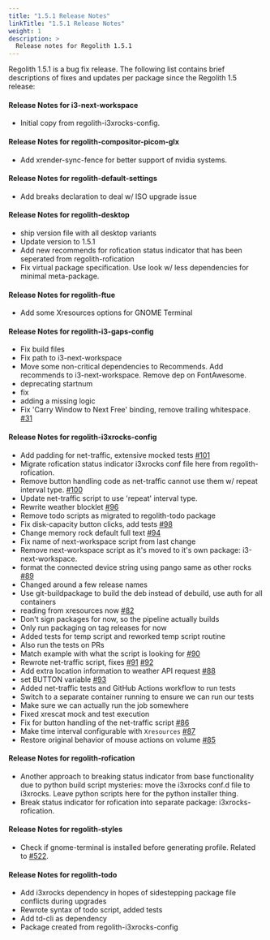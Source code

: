```yaml
---
title: "1.5.1 Release Notes"
linkTitle: "1.5.1 Release Notes"
weight: 1
description: >
  Release notes for Regolith 1.5.1
---
```


Regolith 1.5.1 is a bug fix release. The following list contains brief descriptions of fixes and updates per package since the Regolith 1.5 release:

#### Release Notes for i3-next-workspace

- Initial copy from regolith-i3xrocks-config.

#### Release Notes for regolith-compositor-picom-glx

- Add xrender-sync-fence for better support of nvidia systems.

#### Release Notes for regolith-default-settings

- Add breaks declaration to deal w/ ISO upgrade issue

#### Release Notes for regolith-desktop

- ship version file with all desktop variants
- Update version to 1.5.1
- Add new recommends for rofication status indicator that has been seperated from regolith-rofication
- Fix virtual package specification. Use look w/ less dependencies for minimal meta-package.

#### Release Notes for regolith-ftue

- Add some Xresources options for GNOME Terminal

#### Release Notes for regolith-i3-gaps-config

- Fix build files
- Fix path to i3-next-workspace
- Move some non-critical dependencies to Recommends. Add recommends to i3-next-workspace. Remove dep on FontAwesome.
- deprecating startnum
- fix
- adding a missing logic
- Fix 'Carry Window to Next Free' binding, remove trailing whitespace. [#31](https://github.com/regolith-linux/regolith-i3-gaps-config/issues/31)

#### Release Notes for regolith-i3xrocks-config

- Add padding for net-traffic, extensive mocked tests [#101](https://github.com/regolith-linux/regolith-i3xrocks-config/issues/101)
- Migrate rofication status indicator i3xrocks conf file here from regolith-rofication.
- Remove button handling code as net-traffic cannot use them w/ repeat interval type. [#100](https://github.com/regolith-linux/regolith-i3xrocks-config/issues/100)
- Update net-traffic script to use 'repeat' interval type.
- Rewrite weather blocklet [#96](https://github.com/regolith-linux/regolith-i3xrocks-config/issues/96)
- Remove todo scripts as migrated to regolith-todo package
- Fix disk-capacity button clicks, add tests [#98](https://github.com/regolith-linux/regolith-i3xrocks-config/issues/98)
- Change memory rock default full text [#94](https://github.com/regolith-linux/regolith-i3xrocks-config/isssues/94)
- Fix name of next-workspace script from last change
- Remove next-workspace script as it's moved to it's own package: i3-next-workspace.
- format the connected device string using pango same as other rocks [#89](https://github.com/regolith-linux/regolith-i3xrocks-config/issues/89)
- Changed around a few release names
- Use git-buildpackage to build the deb instead of debuild, use auth for all containers
- reading from xresources now [#82](https://github.com/regolith-linux/regolith-i3xrocks-config/issues/82)
- Don't sign packages for now, so the pipeline actually builds
- Only run packaging on tag releases for now
- Added tests for temp script and reworked temp script routine
- Also run the tests on PRs
- Match example with what the script is looking for [#90](https://github.com/regolith-linux/regolith-i3xrocks-config/issues/90)
- Rewrote net-traffic script, fixes [#91](https://github.com/regolith-linux/regolith-i3xrocks-config/issues/91) [#92](https://github.com/regolith-linux/regolith-i3xrocks-config/issues/92)
- Add extra location information to weather API request [#88](https://github.com/regolith-linux/regolith-i3xrocks-config/issues/88)
- set BUTTON variable [#93](https://github.com/regolith-linux/regolith-i3xrocks-config/issues/93)
- Added net-traffic tests and GitHub Actions workflow to run tests
- Switch to a separate container running to ensure we can run our tests
- Make sure we can actually run the job somewhere
- Fixed xrescat mock and test execution
- Fix for button handling of the net-traffic script [#86](https://github.com/regolith-linux/regolith-i3xrocks-config/issues/86)
- Make time interval configurable with `Xresources` [#87](https://github.com/regolith-linux/regolith-i3xrocks-config/issues/87)
- Restore original behavior of mouse actions on volume [#85](https://github.com/regolith-linux/regolith-i3xrocks-config/issues/85)

#### Release Notes for regolith-rofication

- Another approach to breaking status indicator from base functionality due to python build script mysteries: move the i3xrocks conf.d file to i3xrocks. Leave python scripts here for the python installer thing.
- Break status indicator for rofication into separate package: i3xrocks-rofication.

#### Release Notes for regolith-styles

- Check if gnome-terminal is installed before generating profile. Related to [#522](https://github.com/regolith-linux/regolith-desktop/issues/522).

#### Release Notes for regolith-todo

- Add i3xrocks dependency in hopes of sidestepping package file conflicts during upgrades
- Rewrote syntax of todo script, added tests
- Add td-cli as dependency
- Package created from regolith-i3xrocks-config
